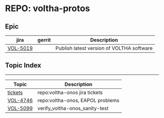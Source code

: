 REPO: voltha-protos
===================



Epic
----
    
| jira | gerrit | Description |
| -----| ------ | ------------|
| [VOL-5019](https://jira.opencord.org/browse/VOL-5019) | | Publish latest version of VOLTHA software |

Topic Index
-----------

---

| Topic | Description |
| ----- | ------------|
| [tickets](topics/tickets.md)      | repo:voltha-onos jira tickets    |
| [VOL-4746](topics/VOL-4746.md)    | repo:voltha-onos, EAPOL problems |
| [VOL-5099](topics/VOL-5099.md) | verify_voltha-onos_sanity-test   |